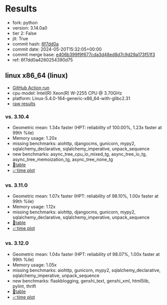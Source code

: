 # Results

- fork: python
- version: 3.14.0a0
- tier 2: False
- jit: True
- commit hash: [6f7dd0a](https://github.com/python/cpython/commit/6f7dd0a)
- commit date: 2024-05-20T15:32:05+00:00
- commit merge base: [e406b399f9f677cda3d48ed8d7c9d29a173f51f3](https://github.com/python/cpython/commit/e406b399f9f677cda3d48ed8d7c9d29a173f51f3)
- ref: 6f7dd0a4260254390d75

## linux x86_64 (linux)

- [GitHub Action run](https://github.com/faster-cpython/benchmarking/actions/runs/9192698890)
- cpu model: Intel(R) Xeon(R) W-2255 CPU @ 3.70GHz
- platform: Linux-5.4.0-164-generic-x86_64-with-glibc2.31
- [raw results](bm-20240520-linux-x86_64-python-6f7dd0a4260254390d75-3.14.0a0-6f7dd0a.json)

### vs. 3.10.4

- Geometric mean: 1.34x faster (HPT: reliability of 100.00%, 1.23x faster at 99th %ile)
- Memory usage: 1.20x
- missing benchmarks: aiohttp, djangocms, gunicorn, mypy2, sqlalchemy_declarative, sqlalchemy_imperative, unpack_sequence
- new benchmarks: async_tree_cpu_io_mixed_tg, async_tree_io_tg, async_tree_memoization_tg, async_tree_none_tg
- [📄table](bm-20240520-linux-x86_64-python-6f7dd0a4260254390d75-3.14.0a0-6f7dd0a-vs-3.10.4.md)
- [📈time plot](bm-20240520-linux-x86_64-python-6f7dd0a4260254390d75-3.14.0a0-6f7dd0a-vs-3.10.4.png)

### vs. 3.11.0

- Geometric mean: 1.07x faster (HPT: reliability of 98.10%, 1.00x faster at 99th %ile)
- Memory usage: 1.12x
- missing benchmarks: aiohttp, djangocms, gunicorn, mypy2, sqlalchemy_declarative, sqlalchemy_imperative, unpack_sequence
- [📄table](bm-20240520-linux-x86_64-python-6f7dd0a4260254390d75-3.14.0a0-6f7dd0a-vs-3.11.0.md)
- [📈time plot](bm-20240520-linux-x86_64-python-6f7dd0a4260254390d75-3.14.0a0-6f7dd0a-vs-3.11.0.png)

### vs. 3.12.0

- Geometric mean: 1.04x faster (HPT: reliability of 98.07%, 1.00x faster at 99th %ile)
- Memory usage: 1.05x
- missing benchmarks: aiohttp, gunicorn, mypy2, sqlalchemy_declarative, sqlalchemy_imperative, unpack_sequence
- new benchmarks: flaskblogging, genshi_text, genshi_xml, html5lib, pylint, thrift
- [📄table](bm-20240520-linux-x86_64-python-6f7dd0a4260254390d75-3.14.0a0-6f7dd0a-vs-3.12.0.md)
- [📈time plot](bm-20240520-linux-x86_64-python-6f7dd0a4260254390d75-3.14.0a0-6f7dd0a-vs-3.12.0.png)

